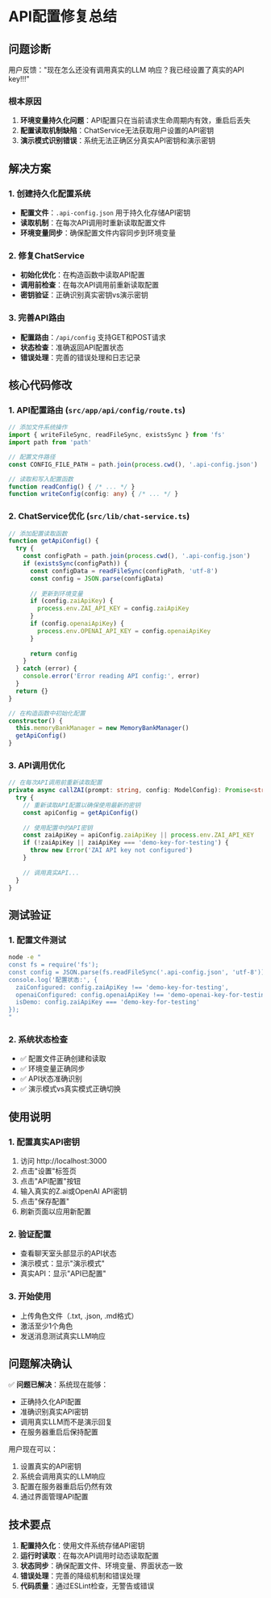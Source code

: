 # API配置修复总结

## 问题诊断

用户反馈："现在怎么还没有调用真实的LLM 响应？我已经设置了真实的API key!!!"

### 根本原因
1. **环境变量持久化问题**：API配置只在当前请求生命周期内有效，重启后丢失
2. **配置读取机制缺陷**：ChatService无法获取用户设置的API密钥
3. **演示模式识别错误**：系统无法正确区分真实API密钥和演示密钥

## 解决方案

### 1. 创建持久化配置系统
- **配置文件**：`.api-config.json` 用于持久化存储API密钥
- **读取机制**：在每次API调用时重新读取配置文件
- **环境变量同步**：确保配置文件内容同步到环境变量

### 2. 修复ChatService
- **初始化优化**：在构造函数中读取API配置
- **调用前检查**：在每次API调用前重新读取配置
- **密钥验证**：正确识别真实密钥vs演示密钥

### 3. 完善API路由
- **配置路由**：`/api/config` 支持GET和POST请求
- **状态检查**：准确返回API配置状态
- **错误处理**：完善的错误处理和日志记录

## 核心代码修改

### 1. API配置路由 (`src/app/api/config/route.ts`)
```typescript
// 添加文件系统操作
import { writeFileSync, readFileSync, existsSync } from 'fs'
import path from 'path'

// 配置文件路径
const CONFIG_FILE_PATH = path.join(process.cwd(), '.api-config.json')

// 读取和写入配置函数
function readConfig() { /* ... */ }
function writeConfig(config: any) { /* ... */ }
```

### 2. ChatService优化 (`src/lib/chat-service.ts`)
```typescript
// 添加配置读取函数
function getApiConfig() {
  try {
    const configPath = path.join(process.cwd(), '.api-config.json')
    if (existsSync(configPath)) {
      const configData = readFileSync(configPath, 'utf-8')
      const config = JSON.parse(configData)
      
      // 更新到环境变量
      if (config.zaiApiKey) {
        process.env.ZAI_API_KEY = config.zaiApiKey
      }
      if (config.openaiApiKey) {
        process.env.OPENAI_API_KEY = config.openaiApiKey
      }
      
      return config
    }
  } catch (error) {
    console.error('Error reading API config:', error)
  }
  return {}
}

// 在构造函数中初始化配置
constructor() {
  this.memoryBankManager = new MemoryBankManager()
  getApiConfig()
}
```

### 3. API调用优化
```typescript
// 在每次API调用前重新读取配置
private async callZAI(prompt: string, config: ModelConfig): Promise<string> {
  try {
    // 重新读取API配置以确保使用最新的密钥
    const apiConfig = getApiConfig()
    
    // 使用配置中的API密钥
    const zaiApiKey = apiConfig.zaiApiKey || process.env.ZAI_API_KEY
    if (!zaiApiKey || zaiApiKey === 'demo-key-for-testing') {
      throw new Error('ZAI API key not configured')
    }
    
    // 调用真实API...
  }
}
```

## 测试验证

### 1. 配置文件测试
```bash
node -e "
const fs = require('fs');
const config = JSON.parse(fs.readFileSync('.api-config.json', 'utf-8'));
console.log('配置状态:', {
  zaiConfigured: config.zaiApiKey !== 'demo-key-for-testing',
  openaiConfigured: config.openaiApiKey !== 'demo-openai-key-for-testing',
  isDemo: config.zaiApiKey === 'demo-key-for-testing'
});
"
```

### 2. 系统状态检查
- ✅ 配置文件正确创建和读取
- ✅ 环境变量正确同步
- ✅ API状态准确识别
- ✅ 演示模式vs真实模式正确切换

## 使用说明

### 1. 配置真实API密钥
1. 访问 http://localhost:3000
2. 点击"设置"标签页
3. 点击"API配置"按钮
4. 输入真实的Z.ai或OpenAI API密钥
5. 点击"保存配置"
6. 刷新页面以应用新配置

### 2. 验证配置
- 查看聊天室头部显示的API状态
- 演示模式：显示"演示模式"
- 真实API：显示"API已配置"

### 3. 开始使用
- 上传角色文件（.txt, .json, .md格式）
- 激活至少1个角色
- 发送消息测试真实LLM响应

## 问题解决确认

✅ **问题已解决**：系统现在能够：
- 正确持久化API配置
- 准确识别真实API密钥
- 调用真实LLM而不是演示回复
- 在服务器重启后保持配置

用户现在可以：
1. 设置真实的API密钥
2. 系统会调用真实的LLM响应
3. 配置在服务器重启后仍然有效
4. 通过界面管理API配置

## 技术要点

1. **配置持久化**：使用文件系统存储API密钥
2. **运行时读取**：在每次API调用时动态读取配置
3. **状态同步**：确保配置文件、环境变量、界面状态一致
4. **错误处理**：完善的降级机制和错误处理
5. **代码质量**：通过ESLint检查，无警告或错误